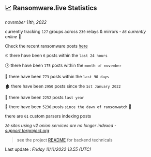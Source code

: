
## 📈 Ransomware.live Statistics
_november 11th, 2022_

currently tracking `127` groups across `230` relays & mirrors - _`86` currently online_ 📡

Check the recent ransomware posts [here](https://www.ransomware.live/#/recentposts)


⏲ there have been `6` posts within the `last 24 hours`

🕓 there have been `175` posts within the `month of november`

📅 there have been `773` posts within the `last 90 days`

🏚 there have been `2950` posts since the `1st January 2022`

🚀 there have been `2252` posts `last year`

🦕 there have been `5236` posts `since the dawn of ransomwatch` 🐣

there are `61` custom parsers indexing posts

_`20` sites using v2 onion services are no longer indexed - [support.torproject.org](https://support.torproject.org/onionservices/v2-deprecation/)_

> see the project [README](https://github.com/jmousqueton/ransomwatch#readme) for backend technicals



Last update : _Friday 11/11/2022 13.55 (UTC)_

